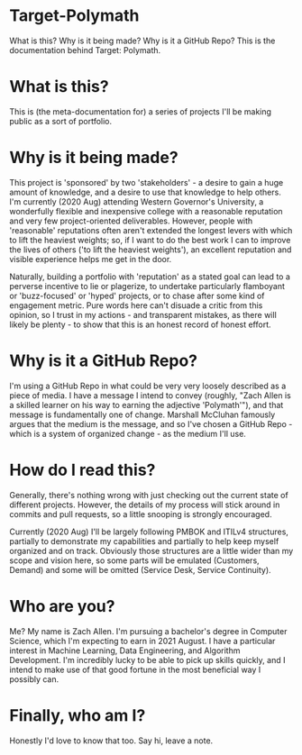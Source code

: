 # Target-Polymath
What is this? Why is it being made? Why is it a GitHub Repo? This is the documentation behind Target: Polymath.

# What is this?
This is (the meta-documentation for) a series of projects I'll be making public as a sort of portfolio. 

# Why is it being made?
This project is 'sponsored' by two 'stakeholders' - a desire to gain a huge amount of knowledge, and a desire to use that knowledge to help others. I'm currently (2020 Aug) attending Western Governor's University, a wonderfully flexible and inexpensive college with a reasonable reputation and very few project-oriented deliverables. However, people with 'reasonable' reputations often aren't extended the longest levers with which to lift the heaviest weights; so, if I want to do the best work I can to improve the lives of others ('to lift the heaviest weights'), an excellent reputation and visible experience helps me get in the door.

Naturally, building a portfolio with 'reputation' as a stated goal can lead to a perverse incentive to lie or plagerize, to undertake particularly flamboyant or 'buzz-focused' or 'hyped' projects, or to chase after some kind of engagement metric. Pure words here can't disuade a critic from this opinion, so I trust in my actions - and transparent mistakes, as there will likely be plenty - to show that this is an honest record of honest effort.

# Why is it a GitHub Repo?
I'm using a GitHub Repo in what could be very very loosely described as a piece of media. I have a message I intend to convey (roughly, "Zach Allen is a skilled learner on his way to earning the adjective 'Polymath'"), and that message is fundamentally one of change. Marshall McCluhan famously argues that the medium is the message, and so I've chosen a GitHub Repo - which is a system of organized change - as the medium I'll use.

# How do I read this?
Generally, there's nothing wrong with just checking out the current state of different projects. However, the details of my process will stick around in commits and pull requests, so a little snooping is strongly encouraged. 

Currently (2020 Aug) I'll be largely following PMBOK and ITILv4 structures, partially to demonstrate my capabilities and partially to help keep myself organized and on track. Obviously those structures are a little wider than my scope and vision here, so some parts will be emulated (Customers, Demand) and some will be omitted (Service Desk, Service Continuity).

# Who are you?
Me? My name is Zach Allen. I'm pursuing a bachelor's degree in Computer Science, which I'm expecting to earn in 2021 August. I have a particular interest in Machine Learning, Data Engineering, and Algorithm Development. I'm incredibly lucky to be able to pick up skills quickly, and I intend to make use of that good fortune in the most beneficial way I possibly can.

# Finally, who am I?
Honestly I'd love to know that too. Say hi, leave a note.
